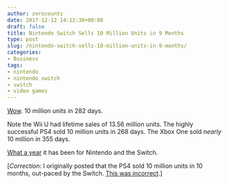 ```yaml
---
author: zerocounts
date: 2017-12-12 14:12:30+00:00
draft: false
title: Nintendo Switch Sells 10 Million Units in 9 Months
type: post
slug: /nintendo-switch-sells-10-million-units-in-9-months/
categories:
- Business
tags:
- nintendo
- nintendo switch
- switch
- video games
---
```


[Wow](https://www.nintendo.co.jp/corporate/release/en/2017/171212.html). 10 million units in 282 days.

Note the Wii U had lifetime sales of 13.56 million units. The highly successful PS4 sold 10 million units in 268 days. The Xbox One sold _nearly_ 10 million in 355 days.

[What a year](/2017/11/28/big-ns-big-year/) it has been for Nintendo and the Switch.

[_Correction_: I originally posted that the PS4 sold 10 million units in 10 months, out-paced by the Switch. [This was incorrect](https://twitter.com/zhugeex/status/940679687583477761).]
